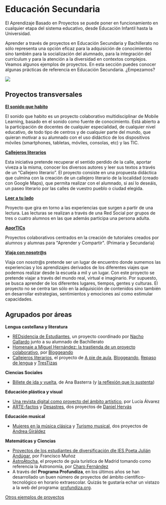 
# Educación Secundaria

El Aprendizaje Basado en Proyectos se puede poner en funcionamiento en cualquier etapa del sistema educativo, desde Educación Infantil hasta la Universidad. 

Aprender a través de proyectos en Educación Secundaria y Bachillerato no sólo representa una opción eficaz para la adquisición de conocimientos sino también para la socialización del alumnado, para la integración del currículum y para la atención a la diversidad en contextos complejos. Veamos algunos ejemplos de proyectos. En esta sección puedes conocer algunas prácticas de referencia en Educación Secundaria. ¿Empezamos?

![](https://raw.githubusercontent.com/catedu/abp/master/img/Secundaria.jpg)

## Proyectos transversales

**[El sonido que habito](https://sites.google.com/site/elsonidoquehabito/home)**

El sonido que habito es un proyecto colaborativo multidisciplinar de Mobile Learning, basado en el sonido como fuente de conocimiento. Está abierto a la participación de docentes de cualquier especialidad, de cualquier nivel educativo, de todo tipo de centros y de cualquier parte del mundo, que quieran motivar a su alumnado con el uso didáctico de los dispositivos móviles (smartphones, tabletas, móviles, consolas, etc) y las TIC.



**[Callejeros literarios](https://sites.google.com/site/callejerosliterarios/el-proyecto)**

Esta iniciativa pretende recuperar el sentido perdido de la calle, aportar viveza a la misma, conocer los diversos autores y leer sus textos a través de un “Callejero literario”. El proyecto consiste en una propuesta didáctica que culmina con la creación de un callejero literario de la localidad (creado con Google Maps), que permita realizar con el alumnado, si así lo deseáis, un paseo literario por las calles de vuestro pueblo o ciudad elegida.



**[Leer a tu lado](https://sites.google.com/site/leerasulado/plataforma-edmodo/el-proyecto-en-edmodo)**

Proyecto que gira en torno a las experiencias que surgen a partir de una lectura. Las lecturas se realizan a través de una Red Social por grupos de tres o cuatro alumnos en las que además participa una persona adulta.



**[AporTICs](http://aportics.blogspot.com.es/)**

Proyectos colaborativos centrados en la creación de tutoriales creados por alumnos y alumnas para "Aprender y Compartir". (Primaria y Secundaria)



**[Viaja con nosotr@s](http://viajaconnosotrosa1001lugar.blogspot.com.es/2013/09/proyecto-colaborativo-viaja-con-nosotrs.html)**

Viaja con nosotr@s pretende ser un lugar de encuentro donde sumemos las experiencias y los aprendizajes derivados de los diferentes viajes que podemos realizar desde la escuela a mil y un lugar. Con este proyecto se pretende viajar a través del mundo real, virtual e imaginario. Por supuesto, se busca aprender de los diferentes lugares, tiempos, gentes y culturas. El proyecto no se centra tan sólo en la adquisición de contenidos sino también en desarrollar estrategias, sentimientos y emociones así como estimular capacidades.



## Agrupados por áreas



**Lengua castellana y literatura**

- [REDsidencia de Estudiantes](https://sites.google.com/site/redsidenciadeestudiantes/), un proyecto coordinado por [Nacho Gallardo](http://twitter.com/profenacho08) junto a su alumnado de Bachillerato
- [Homenaje a Miguel Hernández: la trastienda de un proyecto colaborativo](http://www.educacontic.es/blog/homenaje-miguel-hernandez-la-trastienda-de-un-proyecto-colaborativo), por [Bloggeando](http://irmadel.wordpress.com/)
- [Callejeros literarios](https://sites.google.com/site/callejerosliterarios/), el proyecto de [A pie de aula](http://apiedeaula.blogspot.com/), [Bloggeando](http://irmadel.wordpress.com/), [Repaso de lengua](http://repasodelengua.blogspot.com/) y [TresTizas](http://trestizas.wordpress.com/)

**Ciencias Sociales**

- [Billete de ida y vuelta](http://billeteidayvuelta.wikispaces.com/home), de Ana Basterra (y [la reflexión que lo sustenta](http://comenzamos.wikispaces.com/home))

**Educación plástica y visual**

- [Una revista digital como proyecto del ámbito artístico](http://www.educacontic.es/blog/una-revista-digital-como-proyecto-del-ambito-artistico), por Lucía Álvarez
- [ARTE-factos](http://creartic.wordpress.com/artefactos/) y [Desastres](http://creartic.wordpress.com/desastres/), dos proyectos de [Daniel Hervás](http://twitter.com/daniel_hervas)

**Educación musical**

- [Mujeres en la música clásica](http://docentes.leer.es/wp-content/uploads/web/index.htm) y [Turismo musical](http://leer.es/recursos/navegar/detalle/-/asset_publisher/3fAFCQK7mwkO/content/turismo-musical-auditorios-y-teatros-de-opera-de-espana-andrea-giraldez;jsessionid=D1D940D3E9ACCFA8B887226DF5F848E0), dos proyectos de [Andrea Giráldez](http://www.bivem.net/)

**Matemáticas y Ciencias**

- [Proyectos de los estudiantes de diversificación dle IES Poeta Julián Andúgar](http://www.educacontic.es/blog/proyectos-de-los-alumnos-de-diversificacion-del-ies-poeta-julian-andugar), por Francisco Muñoz
- [AstroAtocha](http://astroatocha.wikispaces.com/home), el proyecto de guía turística de Madrid tomando como referencia la Astronomía, por [Charo Fernández](http://twitter.com/yalocin)
- A través del **Programa Profundiza**, en los últimos años se han desarrollado un buen número de proyectos del ámbito científico-tecnológico en horario extraescolar. Quizás te gustaría echar un vistazo a la web del programa: [profundiza.org](http://profundiza.org).



[Otros ejemplos de proyectos](http://www.cepazahar.org/recursos/mod/page/view.php?id=5363)
